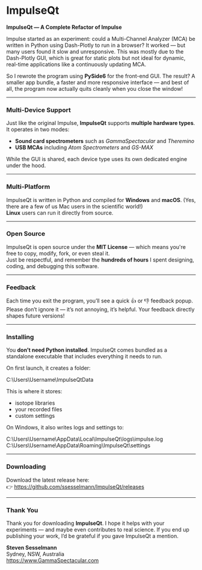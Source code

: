 # ImpulseQt

**ImpulseQt — A Complete Refactor of Impulse**

Impulse started as an experiment: could a Multi-Channel Analyzer (MCA) be written in Python using Dash-Plotly to run in a browser? It worked — but many users found it slow and unresponsive. This was mostly due to the Dash-Plotly GUI, which is great for static plots but not ideal for dynamic, real-time applications like a continuously updating MCA.

So I rewrote the program using **PySide6** for the front-end GUI. The result? A smaller app bundle, a faster and more responsive interface — and best of all, the program now actually quits cleanly when you close the window!

---

### **Multi-Device Support**

Just like the original Impulse, **ImpulseQt** supports **multiple hardware types**. It operates in two modes:
- **Sound card spectrometers** such as *GammaSpectacular* and *Theremino*
- **USB MCAs** including *Atom Spectrometers* and *GS-MAX*

While the GUI is shared, each device type uses its own dedicated engine under the hood.

---

### **Multi-Platform**

ImpulseQt is written in Python and compiled for **Windows** and **macOS**. (Yes, there are a few of us Mac users in the scientific world!)  
**Linux** users can run it directly from source.

---

### **Open Source**

ImpulseQt is open source under the **MIT License** — which means you're free to copy, modify, fork, or even steal it.  
Just be respectful, and remember the **hundreds of hours** I spent designing, coding, and debugging this software.

---

### **Feedback**

Each time you exit the program, you’ll see a quick 👍 or 👎 feedback popup. Please don’t ignore it — it’s not annoying, it’s helpful. Your feedback directly shapes future versions!

---

### **Installing**

You **don’t need Python installed**. ImpulseQt comes bundled as a standalone executable that includes everything it needs to run.

On first launch, it creates a folder:

C:\Users\Username\ImpulseQtData

This is where it stores:
- isotope libraries
- your recorded files
- custom settings

On Windows, it also writes logs and settings to:

C:\Users\Username\AppData\Local\ImpulseQt\logs\impulse.log
C:\Users\Username\AppData\Roaming\ImpulseQt\settings

---

### **Downloading**

Download the latest release here:  
👉 https://github.com/ssesselmann/ImpulseQt/releases

---

### **Thank You**

Thank you for downloading **ImpulseQt**. I hope it helps with your experiments — and maybe even contributes to real science. If you end up publishing your work, I’d be grateful if you gave ImpulseQt a mention.

**Steven Sesselmann**  
Sydney, NSW, Australia  
https://www.GammaSpectacular.com




